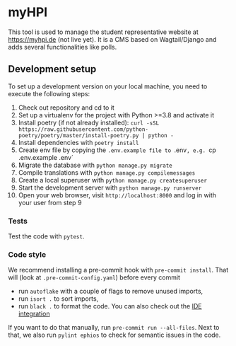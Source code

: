 # myHPI

This tool is used to manage the student representative website at https://myhpi.de (not live yet). It is a CMS based on Wagtail/Django and adds several functionalities like polls.

## Development setup

To set up a development version on your local machine, you need to execute the following steps:
1. Check out repository and cd to it
2. Set up a virtualenv for the project with Python >=3.8 and activate it
3. Install poetry (if not already installed): `curl -sSL https://raw.githubusercontent.com/python-poetry/poetry/master/install-poetry.py | python -`
4. Install dependencies with `poetry install`
5. Create env file by copying the `.env.example file to `.env`, e.g. `cp .env.example .env`
6. Migrate the database with `python manage.py migrate`
7. Compile translations with `python manage.py compilemessages`
8. Create a local superuser with `python manage.py createsuperuser`
9. Start the development server with `python manage.py runserver`
10. Open your web browser, visit `http://localhost:8000` and log in with your user from step 9

### Tests

Test the code with `pytest`.

### Code style

We recommend installing a pre-commit hook with `pre-commit install`. That will (look at `.pre-commit-config.yaml`) before every commit

* run `autoflake` with a couple of flags to remove unused imports,
* run `isort .` to sort imports,
* run `black .` to format the code. You can also check out the [IDE integration](https://github.com/psf/black#editor-integration)

If you want to do that manually, run `pre-commit run --all-files`. Next to that, we also run `pylint ephios` to check for semantic issues in the code.

